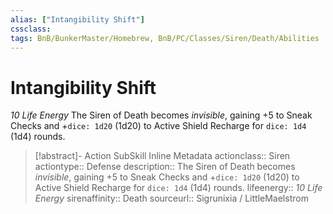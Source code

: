 ```yaml
---
alias: ["Intangibility Shift"]
cssclass: 
tags: BnB/BunkerMaster/Homebrew, BnB/PC/Classes/Siren/Death/Abilities
---
```

# Intangibility Shift
_10 Life Energy_
The Siren of Death becomes _invisible_, gaining +5 to Sneak Checks and +`dice: 1d20` (1d20) to Active Shield Recharge for `dice: 1d4` (1d4) rounds.

>[!abstract]- Action SubSkill Inline Metadata
> actionclass:: Siren
> actiontype:: Defense
> description:: The Siren of Death becomes _invisible_, gaining +5 to Sneak Checks and +`dice: 1d20` (1d20) to Active Shield Recharge for `dice: 1d4` (1d4) rounds.
> lifeenergy:: _10 Life Energy_
> sirenaffinity:: Death
> sourceurl:: Sigrunixia / LittleMaelstrom
